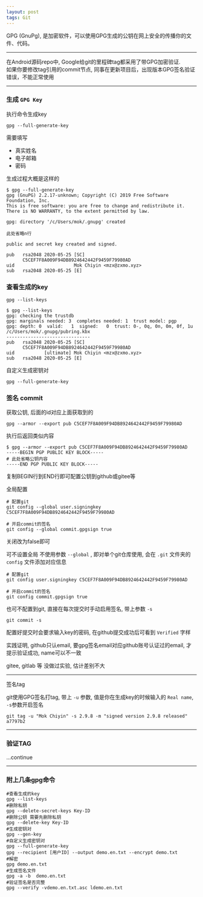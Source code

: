 ```yaml
---
layout: post
tags: Git
---
```


GPG (GnuPg), 是加密软件，可以使用GPG生成的公钥在网上安全的传播你的文件、代码。

---

在Android源码repo中, Google给git的里程碑tag都采用了带GPG加密验证.  
如果你要修改tag引用的commit节点, 同事在更新项目后，出现版本GPG签名验证错误，不能正常使用

---

### 生成 `GPG Key`

执行命令生成key
```
gpg --full-generate-key
```

需要填写
- 真实姓名
- 电子邮箱
- 密码

生成过程大概是这样的
```
$ gpg --full-generate-key
gpg (GnuPG) 2.2.17-unknown; Copyright (C) 2019 Free Software Foundation, Inc.
This is free software: you are free to change and redistribute it.
There is NO WARRANTY, to the extent permitted by law.

gpg: directory '/c/Users/mok/.gnupg' created

此处省略n行

public and secret key created and signed.

pub   rsa2048 2020-05-25 [SC]
      C5CEF7F8A009F94DB8924642442F9459F79980AD
uid                      Mok Chiyin <mzx@zxmo.xyz>
sub   rsa2048 2020-05-25 [E]
```

### 查看生成的key
```
gpg --list-keys
```

```
$ gpg --list-keys
gpg: checking the trustdb
gpg: marginals needed: 3  completes needed: 1  trust model: pgp
gpg: depth: 0  valid:   1  signed:   0  trust: 0-, 0q, 0n, 0m, 0f, 1u
/c/Users/mok/.gnupg/pubring.kbx
-------------------------------
pub   rsa2048 2020-05-25 [SC]
      C5CEF7F8A009F94DB8924642442F9459F79980AD
uid           [ultimate] Mok Chiyin <mzx@zxmo.xyz>
sub   rsa2048 2020-05-25 [E]

```

自定义生成密钥对
```
gpg --full-generate-key
```

### 签名 commit

获取公钥, 后面的id对应上面获取到的
```
gpg --armor --export pub C5CEF7F8A009F94DB8924642442F9459F79980AD
```

执行后返回类似内容
```
$ gpg --armor --export pub C5CEF7F8A009F94DB8924642442F9459F79980AD
-----BEGIN PGP PUBLIC KEY BLOCK-----
# 此处省略公钥内容
-----END PGP PUBLIC KEY BLOCK-----
```

复制BEGIN行到END行即可配置公钥到github或gitee等

全局配置
```
# 配置git
git config --global user.signingkey C5CEF7F8A009F94DB8924642442F9459F79980AD

# 开启commit的签名
git config --global commit.gpgsign true
```

关闭改为false即可

可不设置全局 不使用参数 `--global` , 即对单个git仓库使用, 会在 `.git` 文件夹的 `config` 文件添加对应信息
```
# 配置git
git config user.signingkey C5CEF7F8A009F94DB8924642442F9459F79980AD

# 开启commit的签名
git config commit.gpgsign true
```

也可不配置到git, 直接在每次提交时手动启用签名, 带上参数 `-s`
```
git commit -s
```

配置好提交时会要求输入key的密码, 在github提交成功后可看到 `Verified` 字样

实践证明, github只认email, 要gpg签名email对应github账号认证过的email, 才提示验证成功, name可以不一致

gitee, gitlab 等 没做过实验, 估计差别不大

---

签名tag

git使用GPG签名打tag, 带上 `-u` 参数, 值是你在生成key的时候输入的 `Real name`, `-s`参数开启签名
```
git tag -u "Mok Chiyin" -s 2.9.8 -m "signed version 2.9.8 released" a7797b2

```

---

### 验证TAG

...continue

---

### 附上几条gpg命令
```
#查看生成的key
gpg --list-keys
#删除私钥
gpg --delete-secret-keys Key-ID
#删除公钥 需要先删除私钥
gpg --delete-key Key-ID
#生成密钥对
gpg --gen-key
#自定义生成密钥对
gpg --full-generate-key
gpg --recipient [用户ID] --output demo.en.txt --encrypt demo.txt
#解密
gpg demo.en.txt
#生成签名文件
gpg -a -b  demo.en.txt
#验证签名是否完整
gpg --verify -vdemo.en.txt.asc ldemo.en.txt
```
